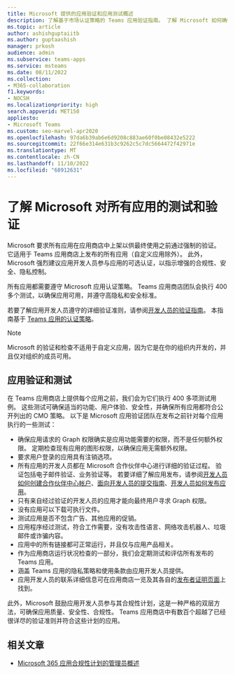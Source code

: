 ```yaml
---
title: Microsoft 提供的应用验证和应用测试概述
description: 了解基于市场认证策略的 Teams 应用验证指南。 了解 Microsoft 如何确保 Teams 应用遵守隐私和安全的高标准。
ms.topic: article
author: ashishguptaiitb
ms.author: guptaashish
manager: prkosh
audience: admin
ms.subservice: teams-apps
ms.service: msteams
ms.date: 08/11/2022
ms.collection:
- M365-collaboration
f1.keywords:
- NOCSH
ms.localizationpriority: high
search.appverid: MET150
appliesto:
- Microsoft Teams
ms.custom: seo-marvel-apr2020
ms.openlocfilehash: 97da6b39ab6e6d9208c883ae60f0be08432e5222
ms.sourcegitcommit: 22f66e314e631b3c9262c5c7dc5664472f42971e
ms.translationtype: MT
ms.contentlocale: zh-CN
ms.lasthandoff: 11/10/2022
ms.locfileid: "68912631"
---
```

# <a name="know-about-the-testing-and-validation-done-by-microsoft-for-all-apps"></a>了解 Microsoft 对所有应用的测试和验证

Microsoft 要求所有应用在应用商店中上架以供最终使用之前通过强制的验证。 它适用于 Teams 应用商店上发布的所有应用（自定义应用除外）。 此外，Microsoft 强烈建议应用开发人员参与应用的可选认证，以指示增强的合规性、安全、隐私控制。

所有应用都需要遵守 Microsoft 应用认证策略。 Teams 应用商店团队会执行 400 多个测试，以确保应用可用，并遵守高隐私和安全标准。

若要了解应用开发人员遵守的详细验证准则，请参阅[开发人员的验证指南](/microsoftteams/platform/concepts/deploy-and-publish/appsource/prepare/teams-store-validation-guidelines)。 本指南基于 [Teams 应用的认证策略](/legal/marketplace/certification-policies#1140-teams)。

> [!NOTE]
> Microsoft 的验证和检查不适用于自定义应用，因为它是在你的组织内开发的，并且仅对组织的成员可用。

## <a name="app-validation-and-testing"></a>应用验证和测试

在 Teams 应用商店上提供每个应用之前，我们会为它们执行 400 多项测试用例。 这些测试可确保适当的功能、用户体验、安全性，并确保所有应用都符合公开列出的 CMO 策略。 以下是 Microsoft 应用验证团队在发布之前针对每个应用执行的一些测试：

* 确保应用请求的 Graph 权限确实是应用功能需要的权限，而不是任何额外权限。 定期检查现有应用的图形权限，以确保应用无需额外权限。
* 要求用户登录的应用具有注销选项。
* 所有应用的开发人员都在 Microsoft 合作伙伴中心进行详细的验证过程。 验证包括电子邮件验证、业务验证等。 若要详细了解应用发布，请参阅[开发人员如何创建合作伙伴中心帐户](/microsoftteams/platform/concepts/deploy-and-publish/appsource/prepare/create-partner-center-dev-account)、[面向开发人员的提交指南](/office/dev/store/add-in-submission-guide)、[开发人员如何发布应用](https://aka.ms/PublishToTeamsStore)。
* 只有来自经过验证的开发人员的应用才能向最终用户寻求 Graph 权限。
* 没有应用可以下载可执行文件。
* 测试应用是否不包含广告、其他应用的促销。
* 应用程序经过测试，符合工作需要，没有攻击性语言、网络攻击机器人、垃圾邮件或诈骗内容。
* 应用中的所有链接都可正常运行，并且仅与应用产品相关。
* 作为应用商店运行状况检查的一部分，我们会定期测试和评估所有发布的 Teams 应用。
* 涵盖 Teams 应用的隐私策略和使用条款由应用开发人员提供。
* 应用开发人员的联系详细信息可在应用商店一览及其各自的[发布者证明页面](/microsoft-365-app-certification/teams/teams-apps)上找到。

此外，Microsoft 鼓励应用开发人员参与其合规性计划，这是一种严格的双层方法，可确保应用质量、安全性、合规性。 Teams 应用商店中有数百个超越了已经很详尽的验证准则并符合这些计划的应用。

## <a name="related-article"></a>相关文章

* [Microsoft 365 应用合规性计划的管理员概述](overview-of-app-certification.md)
